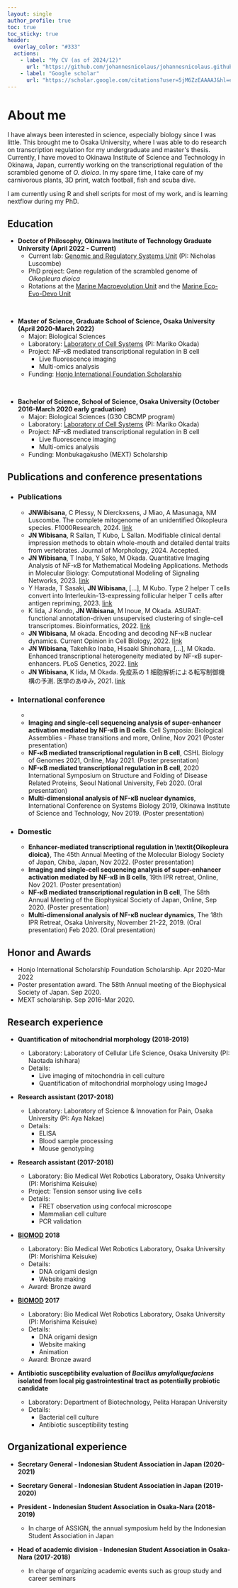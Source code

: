 ```yaml
---
layout: single
author_profile: true
toc: true
toc_sticky: true
header:
  overlay_color: "#333"
  actions:
    - label: "My CV (as of 2024/12)"
      url: "https://github.com/johannesnicolaus/johannesnicolaus.github.io/raw/master/files/20231214_CV.pdf"
    - label: "Google scholar"
      url: "https://scholar.google.com/citations?user=5jM6ZzEAAAAJ&hl=en"
---
```


<h1>About me</h1>

I have always been interested in science, especially biology since I was little. This brought me to Osaka University, where I was able to do research on transcription regulation for my undergraduate and master's thesis. Currently, I have moved to Okinawa Institute of Science and Technology in Okinawa, Japan, currently working on the transcriptional regulation of the scrambled genome of *O. dioica*. In my spare time, I take care of my carnivorous plants, 3D print, watch football, fish and scuba dive.

I am currently using R and shell scripts for most of my work, and is learning nextflow during my PhD.

## Education

* **Doctor of Philosophy, Okinawa Institute of Technology Graduate University (April 2022 - Current)**
    * Current lab: <a href="https://groups.oist.jp/grsu" target="_blank">Genomic and Regulatory Systems Unit</a> (PI: Nicholas Luscombe)
    * PhD project: Gene regulation of the scrambled genome of *Oikopleura dioica*
    * Rotations at the <a href="https://groups.oist.jp/mmu" target="_blank">Marine Macroevolution Unit</a> and the <a href="https://groups.oist.jp/meedu" target="_blank">Marine Eco-Evo-Devo Unit</a>

<br>

* **Master of Science, Graduate School of Science, Osaka University (April 2020-March 2022)**
    * Major: Biological Sciences
    * Laboratory: <a href="http://www.protein.osaka-u.ac.jp/cell_systems/" target="_blank">Laboratory of Cell Systems</a> (PI: Mariko Okada)
    * Project: NF-κB mediated transcriptional regulation in B cell
      * Live fluorescence imaging
      * Multi-omics analysis
    * Funding: <a href="https://www.hisf.or.jp/" target="_blank">Honjo International Foundation Scholarship</a>

<br>

* **Bachelor of Science, School of Science, Osaka University (October 2016-March 2020 early graduation)**
    * Major: Biological Sciences (G30 CBCMP program)
    * Laboratory: <a href="http://www.protein.osaka-u.ac.jp/cell_systems/" target="_blank">Laboratory of Cell Systems</a> (PI: Mariko Okada)
    * Project: NF-κB mediated transcriptional regulation in B cell
      * Live fluorescence imaging
      * Multi-omics analysis
    * Funding: Monbukagakusho (MEXT) Scholarship

## Publications and conference presentations

* ### Publications
    * **JNWibisana**, C Plessy, N Dierckxsens, J Miao, A Masunaga, NM Luscombe. The complete mitogenome of an unidentified Oikopleura species. F1000Research, 2024. [link](https://f1000research.com/articles/13-1357/v1)
    * **JN Wibisana**, R Sallan, T Kubo, L Sallan. Modifiable clinical dental impression methods to obtain whole-mouth and detailed dental traits from vertebrates. Journal of Morphology, 2024. Accepted.
    * **JN Wibisana**, T Inaba, Y Sako, M Okada. Quantitative Imaging Analysis of NF-κB for Mathematical Modeling Applications. Methods in Molecular Biology: Computational Modeling of Signaling Networks, 2023. [link](https://link.springer.com/protocol/10.1007/978-1-0716-3008-2_11)
    * Y Harada, T Sasaki, **JN Wibisana**, [...], M Kubo. Type 2 helper T cells convert into Interleukin-13-expressing follicular helper T cells after antigen repriming, 2023. [link](https://www.jstage.jst.go.jp/article/trs/5/1/5_2022-010/_article/-char/ja/)
    * K Iida, J Kondo, **JN Wibisana**, M Inoue, M Okada. ASURAT: functional annotation-driven unsupervised clustering of single-cell transcriptomes. Bioinformatics, 2022. [link](https://academic.oup.com/bioinformatics/article-abstract/38/18/4330/6655687)
    * **JN Wibisana**, M okada. Encoding and decoding NF-κB nuclear dynamics. Current Opinion in Cell Biology, 2022. [link](https://www.sciencedirect.com/science/article/pii/S0955067422000564)
    * **JN Wibisana**, Takehiko Inaba, Hisaaki Shinohara, [...], M Okada. Enhanced transcriptional heterogeneity mediated by NF-κB super-enhancers. PLoS Genetics, 2022. [link](https://journals.plos.org/plosgenetics/article?id=10.1371/journal.pgen.1010235)
    * **JN Wibisana**, K Iida, M Okada. 免疫系の 1 細胞解析による転写制御機構の予測. 医学のあゆみ, 2021. [link](https://www.pieronline.jp/content/article/0039-2359/276100/983)

* ### International conference
    *
    * **Imaging and single-cell sequencing analysis of super-enhancer activation mediated by NF-κB in B cells**. Cell Symposia: Biological Assemblies - Phase transitions and more, Online, Nov 2021 (Poster presentation)
    * **NF‑κB mediated transcriptional regulation in B cell**, CSHL Biology of Genomes 2021, Online, May 2021. (Poster presentation)
    * **NF-κB mediated transcriptional regulation in B cell**, 2020 International Symposium on Structure and Folding of Disease Related Proteins, Seoul National University, Feb 2020. (Oral presentation)
    * **Multi-dimensional analysis of NF-κB nuclear dynamics**, International Conference on Systems Biology 2019, Okinawa Institute of Science and Technology, Nov 2019. (Poster presentation)

* ### Domestic
    * **Enhancer-mediated transcriptional regulation in \textit{Oikopleura dioica}**, The 45th Annual Meeting of the Molecular Biology Society of Japan, Chiba, Japan, Nov 2022. (Poster presentation)
    * **Imaging and single-cell sequencing analysis of super-enhancer activation mediated by NF-κB in B cells**, 19th IPR retreat, Online, Nov 2021. (Poster presentation)
    * **NF‑κB mediated transcriptional regulation in B cell**, The 58th Annual Meeting of the Biophysical Society of Japan, Online, Sep 2020. (Poster presentation)
    * **Multi-dimensional analysis of NF-κB nuclear dynamics**, The 18th IPR Retreat, Osaka University, November 21-22, 2019. (Oral presentation) Feb 2020. (Oral presentation)


## Honor and Awards

* Honjo International Scholarship Foundation Scholarship. Apr 2020-Mar 2022
* Poster presentation award. The 58th Annual meeting of the Biophysical Society of Japan. Sep 2020.
* MEXT scholarship. Sep 2016-Mar 2020.

## Research experience

* **Quantification of mitochondrial morphology (2018-2019)**
    * Laboratory: Laboratory of Cellular Life Science, Osaka University (PI: Naotada ishihara)
    * Details: 
        * Live imaging of mitochondria in cell culture
        * Quantification of mitochondrial morphology using ImageJ

* **Research assistant (2017-2018)**
    * Laboratory: Laboratory of Science & Innovation for Pain, Osaka University  (PI: Aya Nakae) 
    * Details: 
        * ELISA
        * Blood sample processing
        * Mouse genotyping

* **Research assistant (2017-2018)**
    * Laboratory: Bio Medical Wet Robotics Laboratory, Osaka University (PI: Morishima Keisuke) 
    * Project: Tension sensor using live cells 
    * Details: 
        * FRET observation using confocal microscope
        * Mammalian cell culture
        * PCR validation

* **<a href="http://biomod.net" target="_blank">BIOMOD</a> 2018**
    * Laboratory: Bio Medical Wet Robotics Laboratory, Osaka University (PI: Morishima Keisuke) 
    * Details: 
        * DNA origami design
        * Website making
    * Award: Bronze award

* **<a href="http://biomod.net" target="_blank">BIOMOD</a> 2017**
    * Laboratory: Bio Medical Wet Robotics Laboratory, Osaka University (PI: Morishima Keisuke) 
    * Details: 
        * DNA origami design
        * Website making
        * Animation
    * Award: Bronze award

* **Antibiotic susceptibility evaluation of <i>Bacillus amyloliquefaciens</i> isolated from local pig gastrointestinal tract as potentially probiotic candidate**
    * Laboratory: Department of Biotechnology, Pelita Harapan University
    * Details: 
        * Bacterial cell culture
        * Antibiotic susceptibility testing

## Organizational experience

* **Secretary General - Indonesian Student Association in Japan (2020-2021)**

* **Secretary General - Indonesian Student Association in Japan (2019-2020)**

* **President - Indonesian Student Association in Osaka-Nara (2018-2019)**
  * In charge of ASSIGN, the annual symposium held by the Indonesian Student Association in Japan
  
* **Head of academic division - Indonesian Student Association in Osaka-Nara (2017-2018)**
  * In charge of organizing academic events such as group study and career seminars